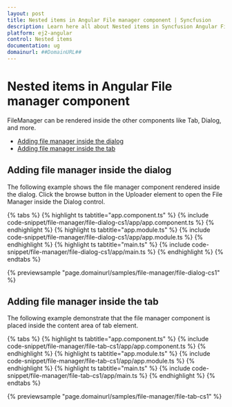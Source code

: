 ```yaml
---
layout: post
title: Nested items in Angular File manager component | Syncfusion
description: Learn here all about Nested items in Syncfusion Angular File manager component of Syncfusion Essential JS 2 and more.
platform: ej2-angular
control: Nested items 
documentation: ug
domainurl: ##DomainURL##
---
```


# Nested items in Angular File manager component

FileManager can be rendered inside the other components like Tab, Dialog, and more.

* [Adding file manager inside the dialog](#adding-file-manager-inside-the-dialog)
* [Adding  file manager inside the tab](#adding-file-manager-inside-the-tab)

## Adding file manager inside the dialog

The following example shows the file manager component rendered inside the dialog. Click the browse button in the Uploader element to open the File Manager inside the Dialog control.

{% tabs %}
{% highlight ts tabtitle="app.component.ts" %}
{% include code-snippet/file-manager/file-dialog-cs1/app/app.component.ts %}
{% endhighlight %}
{% highlight ts tabtitle="app.module.ts" %}
{% include code-snippet/file-manager/file-dialog-cs1/app/app.module.ts %}
{% endhighlight %}
{% highlight ts tabtitle="main.ts" %}
{% include code-snippet/file-manager/file-dialog-cs1/app/main.ts %}
{% endhighlight %}
{% endtabs %}
  
{% previewsample "page.domainurl/samples/file-manager/file-dialog-cs1" %}

## Adding file manager inside the tab

The following example demonstrate that the file manager component is placed inside the content area of tab element.

{% tabs %}
{% highlight ts tabtitle="app.component.ts" %}
{% include code-snippet/file-manager/file-tab-cs1/app/app.component.ts %}
{% endhighlight %}
{% highlight ts tabtitle="app.module.ts" %}
{% include code-snippet/file-manager/file-tab-cs1/app/app.module.ts %}
{% endhighlight %}
{% highlight ts tabtitle="main.ts" %}
{% include code-snippet/file-manager/file-tab-cs1/app/main.ts %}
{% endhighlight %}
{% endtabs %}
  
{% previewsample "page.domainurl/samples/file-manager/file-tab-cs1" %}